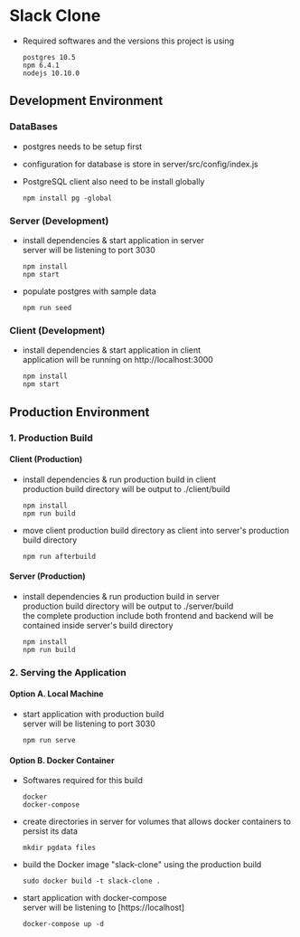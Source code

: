 # Slack Clone

- Required softwares and the versions this project is using

  ```version
  postgres 10.5
  npm 6.4.1
  nodejs 10.10.0
  ```

## Development Environment

### DataBases

- postgres needs to be setup first
- configuration for database is store in server/src/config/index.js
- PostgreSQL client also need to be install globally

  ```npm
  npm install pg -global
  ```

### Server (Development)

- install dependencies & start application in server  
  server will be listening to port 3030

  ```npm ./server
  npm install
  npm start
  ```

- populate postgres with sample data

  ```npm ./server
  npm run seed
  ```

### Client (Development)

- install dependencies & start application in client  
  application will be running on http://localhost:3000

  ```npm ./client
  npm install
  npm start
  ```

## Production Environment

### 1. Production Build

#### Client (Production)

- install dependencies & run production build in client  
  production build directory will be output to ./client/build

  ```npm ./client
  npm install
  npm run build
  ```

- move client production build directory as client into server's production build directory

  ```npm ./client
  npm run afterbuild
  ```

#### Server (Production)

- install dependencies & run production build in server  
  production build directory will be output to ./server/build  
  the complete production include both frontend and backend will be contained inside server's build directory

  ```npm ./server
  npm install
  npm run build
  ```

### 2. Serving the Application

#### Option A. Local Machine

- start application with production build  
  server will be listening to port 3030

  ```npm ./server
  npm run serve
  ```

#### Option B. Docker Container

- Softwares required for this build

  ```version
  docker
  docker-compose
  ```

- create directories in server for volumes that allows docker containers to persist its data

  ```shell ./server
  mkdir pgdata files
  ```

- build the Docker image "slack-clone" using the production build

  ```shell ./server
  sudo docker build -t slack-clone .
  ```

- start application with docker-compose  
  server will be listening to [https://localhost]

  ```shell ./server
  docker-compose up -d
  ```
